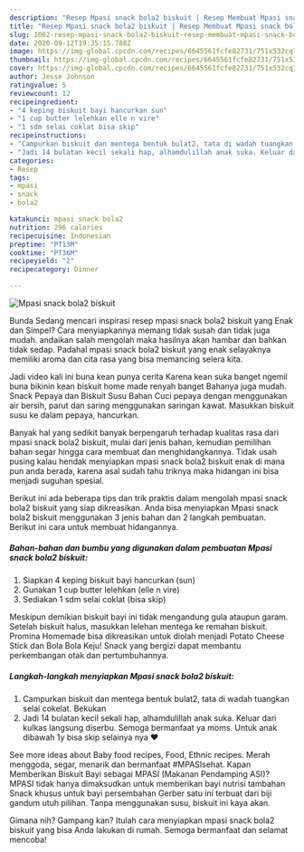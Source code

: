 ```yaml
---
description: "Resep Mpasi snack bola2 biskuit | Resep Membuat Mpasi snack bola2 biskuit Yang Lezat Sekali"
title: "Resep Mpasi snack bola2 biskuit | Resep Membuat Mpasi snack bola2 biskuit Yang Lezat Sekali"
slug: 1002-resep-mpasi-snack-bola2-biskuit-resep-membuat-mpasi-snack-bola2-biskuit-yang-lezat-sekali
date: 2020-09-12T19:35:15.788Z
image: https://img-global.cpcdn.com/recipes/6645561fcfe82731/751x532cq70/mpasi-snack-bola2-biskuit-foto-resep-utama.jpg
thumbnail: https://img-global.cpcdn.com/recipes/6645561fcfe82731/751x532cq70/mpasi-snack-bola2-biskuit-foto-resep-utama.jpg
cover: https://img-global.cpcdn.com/recipes/6645561fcfe82731/751x532cq70/mpasi-snack-bola2-biskuit-foto-resep-utama.jpg
author: Jesse Johnson
ratingvalue: 5
reviewcount: 12
recipeingredient:
- "4 keping biskuit bayi hancurkan sun"
- "1 cup butter lelehkan elle n vire"
- "1 sdm selai coklat bisa skip"
recipeinstructions:
- "Campurkan biskuit dan mentega bentuk bulat2, tata di wadah tuangkan selai cokelat. Bekukan"
- "Jadi 14 bulatan kecil sekali hap, alhamdulillah anak suka. Keluar dari kulkas langsung diserbu. Semoga bermanfaat ya moms. Untuk anak dibawah 1y bisa skip selainya nya ❤️"
categories:
- Resep
tags:
- mpasi
- snack
- bola2

katakunci: mpasi snack bola2 
nutrition: 296 calories
recipecuisine: Indonesian
preptime: "PT13M"
cooktime: "PT36M"
recipeyield: "2"
recipecategory: Dinner

---
```



![Mpasi snack bola2 biskuit](https://img-global.cpcdn.com/recipes/6645561fcfe82731/751x532cq70/mpasi-snack-bola2-biskuit-foto-resep-utama.jpg)

Bunda Sedang mencari inspirasi resep mpasi snack bola2 biskuit yang Enak dan Simpel? Cara menyiapkannya memang tidak susah dan tidak juga mudah. andaikan salah mengolah maka hasilnya akan hambar dan bahkan tidak sedap. Padahal mpasi snack bola2 biskuit yang enak selayaknya memiliki aroma dan cita rasa yang bisa memancing selera kita.

Jadi video kali ini buna kean punya cerita Karena kean suka banget ngemil buna bikinin kean biskuit home made renyah banget Bahanya juga mudah. Snack Pepaya dan Biskuit Susu Bahan Cuci pepaya dengan menggunakan air bersih, parut dan saring menggunakan saringan kawat. Masukkan biskuit susu ke dalam pepaya, hancurkan.

Banyak hal yang sedikit banyak berpengaruh terhadap kualitas rasa dari mpasi snack bola2 biskuit, mulai dari jenis bahan, kemudian pemilihan bahan segar hingga cara membuat dan menghidangkannya. Tidak usah pusing kalau hendak menyiapkan mpasi snack bola2 biskuit enak di mana pun anda berada, karena asal sudah tahu triknya maka hidangan ini bisa menjadi suguhan spesial.


Berikut ini ada beberapa tips dan trik praktis dalam mengolah mpasi snack bola2 biskuit yang siap dikreasikan. Anda bisa menyiapkan Mpasi snack bola2 biskuit menggunakan 3 jenis bahan dan 2 langkah pembuatan. Berikut ini cara untuk membuat hidangannya.

<!--inarticleads1-->

##### Bahan-bahan dan bumbu yang digunakan dalam pembuatan Mpasi snack bola2 biskuit:

1. Siapkan 4 keping biskuit bayi hancurkan (sun)
1. Gunakan 1 cup butter lelehkan (elle n vire)
1. Sediakan 1 sdm selai coklat (bisa skip)


Meskipun demikian biskuit bayi ini tidak mengandung gula ataupun garam. Setelah biskuit halus, masukkan lelehan mentega ke remahan biskuit. Promina Homemade bisa dikreasikan untuk diolah menjadi Potato Cheese Stick dan Bola Bola Keju! Snack yang bergizi dapat membantu perkembangan otak dan pertumbuhannya. 

<!--inarticleads2-->

##### Langkah-langkah menyiapkan Mpasi snack bola2 biskuit:

1. Campurkan biskuit dan mentega bentuk bulat2, tata di wadah tuangkan selai cokelat. Bekukan
1. Jadi 14 bulatan kecil sekali hap, alhamdulillah anak suka. Keluar dari kulkas langsung diserbu. Semoga bermanfaat ya moms. Untuk anak dibawah 1y bisa skip selainya nya ❤️


See more ideas about Baby food recipes, Food, Ethnic recipes. Merah menggoda, segar, menarik dan bermanfaat #MPASIsehat. Kapan Memberikan Biskuit Bayi sebagai MPASI (Makanan Pendamping ASI)? MPASI tidak hanya dimaksudkan untuk memberikan bayi nutrisi tambahan Snack khusus untuk bayi persembahan Gerber satu ini terbuat dari biji gandum utuh pilihan. Tanpa menggunakan susu, biskuit ini kaya akan. 

Gimana nih? Gampang kan? Itulah cara menyiapkan mpasi snack bola2 biskuit yang bisa Anda lakukan di rumah. Semoga bermanfaat dan selamat mencoba!
